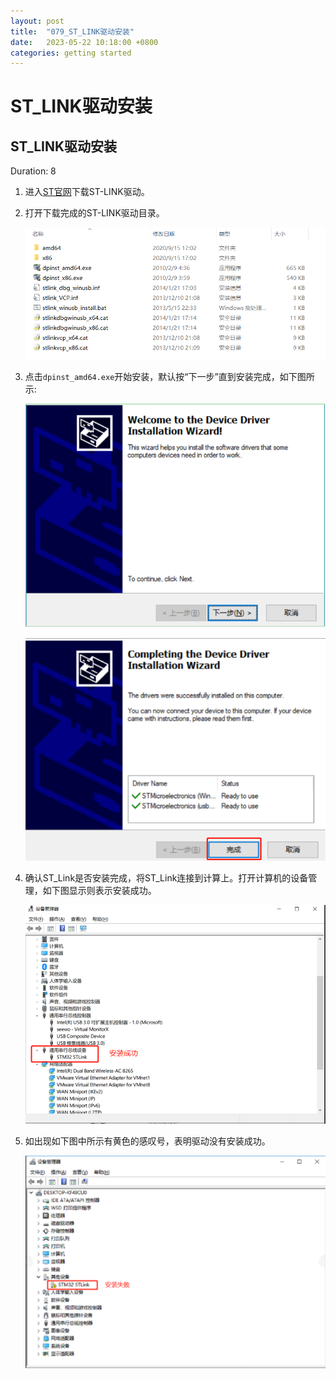 ```yaml
---
layout: post
title:  "079_ST_LINK驱动安装"
date:   2023-05-22 10:18:00 +0800
categories: getting started
---
```


# ST_LINK驱动安装
<!-- ------------------------ -->

## ST_LINK驱动安装
Duration: 8

1. 进入[ST官网](https://my.st.com/content/my_st_com/en/products/development-tools/software-development-tools/stm32-software-development-tools/stm32-utilities/stsw-link009.license=1607632854403.product=STSW-LINK009.version=2.0.1.html)下载ST-LINK驱动。
   
2. 打开下载完成的ST-LINK驱动目录。

    ![点击“Next”](/assets/Keil/13.png)

3. 点击`dpinst_amd64.exe`开始安装，默认按“下一步”直到安装完成，如下图所示:

    ![点击“Next”](/assets/Keil/14.png)
    
    ![点击完成](/assets/Keil/15.jpg)

4. 确认ST_Link是否安装完成，将ST_Link连接到计算上。打开计算机的设备管理，如下图显示则表示安装成功。

    ![点击完成](/assets/Keil/16.jpg)

5. 如出现如下图中所示有黄色的感叹号，表明驱动没有安装成功。

    ![点击完成](/assets/Keil/17.jpg)